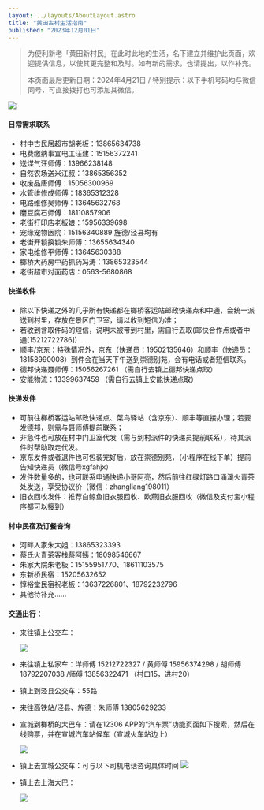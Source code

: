 ```yaml
---
layout: ../layouts/AboutLayout.astro
title: "黄田古村生活指南"
published: "2023年12月01日"
---
```

> 为便利新老「黄田新村民」在此时此地的生活，名下建立并维护此页面，欢迎提供信息，以使其更完整和及时。如有新的需求，也请提出，以作补充。
>
> 本页面最后更新日期：2024年4月21日 / 特别提示：以下手机号码均与微信同号，可直接拨打也可添加其微信。

![](/assets/huangtian.jpg)

#### 日常需求联系

+   村中古民居超市胡老板：13865634738
+   电费缴纳事宜电工汪建：15156372241
+   送煤气汪师傅：13966238148
+   自然农场送米江叔：13865356352
+   收废品唐师傅：15056300969
+   水管维修成师傅：18365312328
+   电路维修吴师傅：13645632768
+   磨豆腐石师傅：18110857906
+   老街打印店老板娘：15956339698
+   宠缘宠物医院：15156340889 旌德/泾县均有
+   老街开锁换锁朱师傅：13655634340
+   家电维修平师傅：13645630388
+   榔桥大药房中药抓药冯涛：13865323544
+   老街超市对面药店：0563-5680868

#### 快递收件

+   除以下快递之外的几乎所有快递都在榔桥客运站邮政快递点和中通，会统一派送到村里，存放在景区门卫室，请以收到短信为准；
+   若收到含取件码的短信，说明未被带到村里，需自行去取(邮快合作点或者中通\[15212722786\])
+   顺丰/京东：特殊情况外，京东（快递员：19502135646）和顺丰（快递员：18158990008）到件会在当天下午送到崇德别苑，会有电话或者短信联系。
+   德邦快递聂师傅：15056267261 （需自行去镇上德邦快递点取）
+   安能物流：13399637459 （需自行去镇上安能快递点取）

#### 快递发件

+   可前往榔桥客运站邮政快递点、菜鸟驿站（含京东）、顺丰等直接办理；若要发德邦，则需与聂师傅提前联系；
+   非急件也可放在村中门卫室代发（需与到村派件的快递员提前联系），待其派件时帮助取走代发。
+   京东发件或者退件也可包装完好后，放在崇德别苑，（小程序在线下单）提前告知快递员（微信号xgfahjx）
+   发件数量多的，也可联系申通快递小哥阿亮，然后前往红绿灯路口涌溪火青茶处发送，享受协议价（微信：zhangliang198011）
+   旧衣回收发件：推荐白鲸鱼旧衣服回收、欧燕旧衣服回收（微信及支付宝小程序都可以搜到）

#### 村中民宿及订餐咨询

+   河畔人家朱大姐：13865323393
+   蔡氏火青茶客栈蔡阿姨：18098546667
+   朱家大院朱老板：15155951770、18611103575
+   东新桥民宿：15205632652
+   惇裕堂民宿祝老板：13637226801、18792232796
+   其他待补充……

#### 交通出行：

+   来往镇上公交车：

    ![](/assets/gongjiao.jpeg)

+   来往镇上私家车：洋师傅 15212722327 / 黄师傅 15956374298 / 胡师傅 18792207038 /师傅 13856322471 （村口15，进村20）
+   镇上到泾县公交车：55路
+   来往高铁站/泾县、旌德：朱师傅 13805629233
+   宣城到榔桥的大巴车：请在12306 APP的“汽车票”功能页面如下搜索，然后在线购票，并在宣城汽车站候车（宣城火车站边上）

    ![](/assets/xuancheng.jpg)

+   镇上去宣城公交车：可与以下司机电话咨询具体时间
    ![](/assets/langqiao.jpg)
+   镇上去上海大巴：

    ![](/assets/shanghai.jpg)
